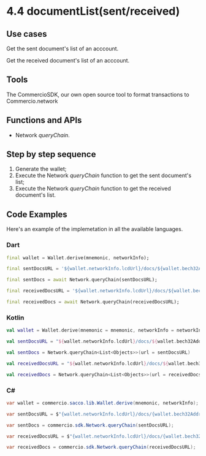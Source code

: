 # 4.4 documentList(sent/received)

## Use cases
Get the sent document's list of an acccount.

Get the received document's list of an acccount.

## Tools
The CommercioSDK, our own open source tool to format transactions to Commercio.network

## Functions and APIs
- Network _queryChain_.

## Step by step sequence
1. Generate the wallet;
2. Execute the Network _queryChain_ function to get the sent document's list;
3. Execute the Network _queryChain_ function to get the received document's list.

## Code Examples
Here's an example of the implemetation in all the available languages.

### Dart
```dart
final wallet = Wallet.derive(mnemonic, networkInfo);

final sentDocsURL = '${wallet.networkInfo.lcdUrl}/docs/${wallet.bech32Address}/sent';

final sentDocs = await Network.queryChain(sentDocsURL);

final receivedDocsURL = '${wallet.networkInfo.lcdUrl}/docs/${wallet.bech32Address}/received';

final receivedDocs = await Network.queryChain(receivedDocsURL);
```

### Kotlin
```kotlin
val wallet = Wallet.derive(mnemonic = mnemonic, networkInfo = networkInfo)

val sentDocsURL = "${wallet.networkInfo.lcdUrl}/docs/${wallet.bech32Address}/sent"

val sentDocs = Network.queryChain<List<Objects>>(url = sentDocsURL)

val receivedDocsURL = "${wallet.networkInfo.lcdUrl}/docs/${wallet.bech32Address}/received"

val receivedDocs = Network.queryChain<List<Objects>>(url = receivedDocsURL)
```

### C#
```csharp
var wallet = commercio.sacco.lib.Wallet.derive(mnemonic, networkInfo);

var sentDocsURL = $"{wallet.networkInfo.lcdUrl}/docs/{wallet.bech32Address}/sent";

var sentDocs = commercio.sdk.Network.queryChain(sentDocsURL);

var receivedDocsURL = $"{wallet.networkInfo.lcdUrl}/docs/{wallet.bech32Address}/received";

var receivedDocs = commercio.sdk.Network.queryChain(receivedDocsURL);
```